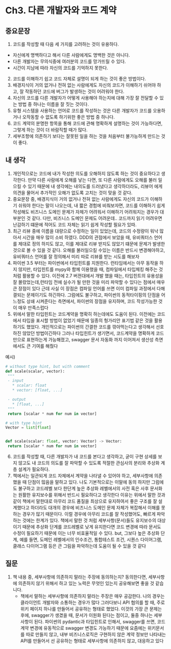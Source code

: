 # Ch3. 다른 개발자와 코드 계약

## 중요문장
1. 코드를 작성할 때 다음 세 가지를 고려하는 것이 유용하다.
  * 자신에게 명백하다고 해서 다른 사람에게도 명백한 것은 아니다.
  * 다른 개발자는 무의식중에 여러분의 코드를 망가뜨릴 수 있다.
  * 시간이 지남에 따라 자신의 코드를 기억하지 못한다.
2. 코드를 이해하기 쉽고 코드 자체로 설명이 되게 하는 것이 좋은 방법이다.
3. 배경지식이 거의 없거나 전혀 없는 사람에게도 자신의 코드가 이해하기 쉬어야 하고, 잘 작동하던 코드에 버그가 발생하는 것이 어려워야 한다. 
4. 자신의 코드를 다른 개발자가 어떻게 사용해야 하는지에 대해 가장 잘 전달할 수 있는 방법 중 하나는 이름을 잘 짓는 것이다.
5. 유형 시스템을 사용하는 언어로 코드를 작성하는 것은 다른 개발자가 코드를 오용하거나 오작동할 수 없도록 하기위한 좋은 방법 중 하나다.
6. 코드 계약의 분명한 항목을 통해 코드에 관해 명확하게 설명하는 것이 가능하다면, 그렇게 하는 것이 더 바람직할 때가 많다.
7. 세부조항에 의존하기 보다는 잘못된 일을 하는 것을 처음부터 불가능하게 만드는 것이 좋다.


## 내 생각
1. 개인적으로는 코드에 내가 작성한 의도를 오해하지 않도록 하는 것이 중요하다고 생각한다. 만약 다른 사람에게 오해를 낳는 다면, 또 다른 사람에게도 오해를 불러 일으킬 수 있기 때문에 내 생각에는 내의도를 드러냈다고 생각하더라도, 리뷰어 에게 의견을 물어서 추가적인 오해가 없도록 고치는 것이 맞을 것 같다.
2. 중요문장 중, 배경지식이 거의 없거나 전혀 없는 사람에게도 자신의 코드가 이해하기 쉬워야 한다는 말이 나오는데, 내 짧은 경험에 비춰보자면, 코드를 이해하기 쉽게 작성해도 비즈니스 도메인 문제가 자체가 어려워서 이해하기 어려워지는 경우가 대부분인 것 같다. 다만, 비즈니스 도메인 문제도 어려운데.. 코드까지 읽기 어려우면 난감하기 떄문에 적어도 코드 자체는 읽기 쉽게 작성할 필요가 있따.
3. 최근 리뷰 중에 이름을 대량으로 수정하는 일이 있었는데, 코드의 수정량이 워낙 많아서 시간을 매우 많이 소비 하였다. DDD의 관점에서 보았을 때, 유비쿼터스 언어를 제대로 정의 하지도 않고, 이를 제대로 리뷰 받지도 않았기 떄문에 문제가 발생한 것으로 볼 수 있을 것 같다. 오해를 불러일으킬 수있는 이름은 반드시 변경해야하고, 유비쿼터스 언어를 잘 정의해서 미리 따로 리뷰를 받는 시도를 해보자
4. 파이썬 3.5 부터는 파이썬에서 타입힌트를 지원한다. 런타임에서는 아무 동작을 하지 않지만, 타입힌트를 mypy와 함께 이용했을 때, 컴파일에서 타입체킹 해주는 것 처럼 활용할 수 있다. 이전에 2.7 버젼대에서 개발 했을 때는, 타입힌트의 유용성을 잘 몰랐었는데,런타임 전에 실수가 될 만한 것을 미리 파악할 수 있다는 점에서 매우 큰 장점이 있다 근데 사실 이 장점은 컴파일 언어를 쓰면 이미 컴파일 과정에서 다해결되는 문제이기도 하긴하다. 그럼에도 불구하고, 파이썬의 동적타이핑의 단점을 어느정도 상쇄 시켜준다는 측면에서, 파이썬의 장점을 유지하며, 코드 작성가능한 것이 매우 만족스럽다
5. 위에서 말한 타입힌트는 코드계약을 명확히 하는데에도 도움이 된다. 이전에는 코드에서 타입을 표시할 방법이 없었기 때문에 일종의 헝가리안 표기법 같은 것을 활용하기도 했었다. 개인적으로는 파이썬의 간결한 코드를 깎아먹는다고 생각해서 선호하진 않았던 방법이긴하다 그러나 타입힌트가 생기면서, 코드계약을 명확하게 코드 만으로 표현하는게 가능해졌고, swagger 문서 자동화 까지 이어져서 생산성 측면에서도 큰 기여를 해줬다
   
예시)   
   ```python
   # without type hint, but with comment
   def scale(scalar, vector):
    """
    - input
      * scalar: float
      * vector: [float, ...]

    - output
      * [float, ...]
    """
    return [scalar * num for num in vector]

   ```


   ```python
   # with type hint
   Vector = list[float]
   

   def scale(scalar: float, vector: Vector) -> Vector:
    return [scalar * num for num in vector]

   ```
6. 코드를 작성할 때, 다른 개발자가 내 코드를 본다고 생각하고, 굳이 구현 상세를 보지 않고도 내 코드의 의도를 잘 파악할 수 있도록 적절한 관심사의 분리와 추상화 계층 설계가 필요하다.
7. 책에서는 일관되게 코드 자체에서 계약을 나타낼 수 있어야 하고, 세부사항에 의존했을 때 단점이 많음을 말하고 있다. 나도 기본적으로는 이말에 동의 하지만 그럼에도 불구하고 코드레벨 보다 한단계 높은 추상화 레벨에서의 사전 혹은 사후 문서화는 원활한 유지보수를 위해서 반드시 필요하다고 생각한다 이유는 위에서 말한 것과 같이 책에서 말한대로 아무리 코드 품질을 최상으로 유지하여서 좋은 구조를 잘 설계했다고 하더라도 대개의 경우에 비즈니스 도메인 문제 자체가 복잡해서 이해를 못하는 경우가 많기 때문이다. 이럴 경우에 아무리 코드를 잘 작성했어도, 빠르게 파악하는 것에는 한계가 있다. 책에서 말한 것 처럼 세부사항(문서)들도 유지보수의 대상이기 때문에 추상화 단계를 코드레벨로 낮게 유지한다면 코드 변경에 따라 문서도 수정이 필요하기 때문에 이는 너무 비효율적일 수 있다. but, 그보다 높은 추상화 단계, 예를 들면, 도메인 레벨에서의 인수조건, 통합테스트 조건, 시퀀스 다이어그램, 클래스 다이어그램 등은 큰 그림을 파악하는데 도움이 될 수 있을 것 같다

## 질문
1. 책 내용 중, 세부사항에 의존하지 말라는 주장에 동의하는지? 동의한다면, 세부사항에 의존하지 않기 위해서 하고 있는 노력은 무엇인 있는지 공유해보면 좋을 것 같습니다.
   * 책에서 말하는 세부사항에 의존하지 말라는 주장은 매우 공감한다. 나의 경우는 클라이언트 개발자와 소통하는 경우가 많다 그러다보니 API 협의를 할 때, 주로 위키 페이지 하나를 만들어서 공유하는 형태로 했었다. 이것의 가장 큰 문제는 후에, swagger가 생겼을 때, 문서가 이원화 된다는 점이고, 둘중 하나는 세부사항이 된다. 파이썬의 pydantic과 타입힌트로 인해서, swagger를 쓰면, 코드 계약 변경에 유동적으로 swagger 변경도 가능하기 때문에 요즘에는 위키문서를 따로 만들지 않고, 내부 비즈니스로직은 구현하지 않은 계약 정보만 나타내는 API를 만들어서 선 공유하는 형태로 세부사항에 의존하지 않고, 대응하고 있다